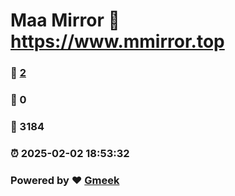 # Maa Mirror :link: https://www.mmirror.top 
### :page_facing_up: [2](https://www.mmirror.top/tag.html) 
### :speech_balloon: 0 
### :hibiscus: 3184 
### :alarm_clock: 2025-02-02 18:53:32 
### Powered by :heart: [Gmeek](https://github.com/Meekdai/Gmeek)
